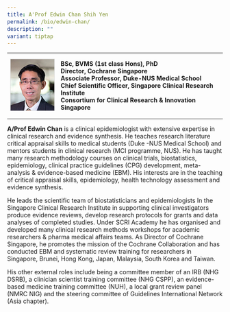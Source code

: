 ```yaml
---
title: A'Prof Edwin Chan Shih Yen
permalink: /bio/edwin-chan/
description: ""
variant: tiptap
---
```

<p></p>
<table style="minWidth: 50px">
<colgroup>
<col>
<col>
</colgroup>
<tbody>
<tr>
<td rowspan="1" colspan="1">
<div class="isomer-image-wrapper">
<img style="width: 100%" height="auto" width="100%" src="/images/Leadership/Senior%20Management/3_professor-edwin-chan-shih-yen.jpg">
</div>
</td>
<td rowspan="1" colspan="1">
<p><strong>BSc, BVMS (1st class Hons), PhD</strong>
<br><strong>Director, Cochrane Singapore</strong>
<br><strong>Associate Professor, Duke-NUS Medical School</strong>
<br><strong>Chief Scientific Officer, Singapore Clinical Research Institute</strong>
<br><strong>Consortium for Clinical Research &amp; Innovation Singapore</strong>
<br>
</p>
</td>
</tr>
</tbody>
</table>
<p><strong>A/Prof Edwin Chan</strong> is a clinical epidemiologist with extensive
expertise in clinical research and evidence synthesis. He teaches research
literature critical appraisal skills to medical students (Duke -NUS Medical
School) and mentors students in clinical research (MCI programme, NUS).
He has taught many research methodology courses on clinical trials, biostatistics,
epidemiology, clinical practice guidelines (CPG) development, meta-analysis
&amp; evidence-based medicine (EBM). His interests are in the teaching
of critical appraisal skills, epidemiology, health technology assessment
and evidence synthesis.</p>
<p>He leads the scientific team of biostatisticians and epidemiologists In
the Singapore Clinical Research Institute in supporting clinical investigators
produce evidence reviews, develop research protocols for grants and data
analyses of completed studies. Under SCRI Academy he has organised and
developed many clinical research methods workshops for academic researchers
&amp; pharma medical affairs teams. As Director of Cochrane Singapore,
he promotes the mission of the Cochrane Collaboration and has conducted
EBM and systematic review training for researchers in Singapore, Brunei,
Hong Kong, Japan, Malaysia, South Korea and Taiwan.</p>
<p>His other external roles include being a committee member of an IRB (NHG
DSRB), a clinician scientist training committee (NHG CSPP), an evidence-based
medicine training committee (NUH), a local grant review panel (NMRC NIG)
and the steering committee of Guidelines International Network (Asia chapter).</p>
